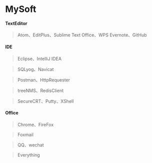 
# MySoft

#### TextEditor
> Atom、EditPlus、Sublime Text
> Office、WPS
> Evernote、GitHub

#### IDE
> Eclipse、IntelliJ IDEA

> SQLyog、Navicat

> Postman、HttpRequester

> treeNMS、RedisClient

> SecureCRT、Putty、XShell

#### Office
> Chrome、FireFox

> Foxmail

> QQ、wechat

> Everything
